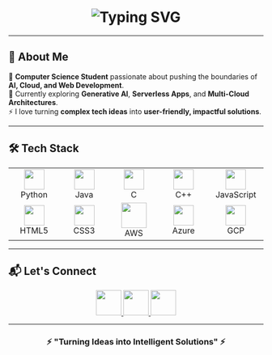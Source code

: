 <h1 align="center">
  <img src="https://readme-typing-svg.demolab.com?font=Fira+Code&weight=600&size=30&duration=3000&pause=500&color=00F7FF&center=true&vCenter=true&width=600&lines=Hey%2C+I'm+Aarya+Rai;AI+%26+Cloud+Explorer;Full+Stack+%26+Web+Developer;Tech+Innovator+%26+Learner" alt="Typing SVG" />
</h1>

---

## 🚀 About Me
🌟 **Computer Science Student** passionate about pushing the boundaries of **AI, Cloud, and Web Development**.  
🔭 Currently exploring **Generative AI**, **Serverless Apps**, and **Multi-Cloud Architectures**.  
⚡ I love turning **complex tech ideas** into **user-friendly, impactful solutions**.  

---

## 🛠 Tech Stack
<table align="center">
<tr>
<td align="center" width="100">
<img src="https://cdn.jsdelivr.net/gh/devicons/devicon/icons/python/python-original.svg" width="40"/><br>Python
</td>
<td align="center" width="100">
<img src="https://cdn.jsdelivr.net/gh/devicons/devicon/icons/java/java-original.svg" width="40"/><br>Java
</td>
<td align="center" width="100">
<img src="https://cdn.jsdelivr.net/gh/devicons/devicon/icons/c/c-original.svg" width="40"/><br>C
</td>
<td align="center" width="100">
<img src="https://cdn.jsdelivr.net/gh/devicons/devicon/icons/cplusplus/cplusplus-original.svg" width="40"/><br>C++
</td>
<td align="center" width="100">
<img src="https://cdn.jsdelivr.net/gh/devicons/devicon/icons/javascript/javascript-original.svg" width="40"/><br>JavaScript
</td>
</tr>
<tr>
<td align="center" width="100">
<img src="https://cdn.jsdelivr.net/gh/devicons/devicon/icons/html5/html5-original.svg" width="40"/><br>HTML5
</td>
<td align="center" width="100">
<img src="https://cdn.jsdelivr.net/gh/devicons/devicon/icons/css3/css3-original.svg" width="40"/><br>CSS3
</td>
<td align="center" width="100">
<img src="https://upload.wikimedia.org/wikipedia/commons/9/93/Amazon_Web_Services_Logo.svg" width="50"/><br>AWS
</td>
<td align="center" width="100">
<img src="https://cdn.jsdelivr.net/gh/devicons/devicon/icons/azure/azure-original.svg" width="40"/><br>Azure
</td>
<td align="center" width="100">
<img src="https://cdn.jsdelivr.net/gh/devicons/devicon/icons/googlecloud/googlecloud-original.svg" width="40"/><br>GCP
</td>
</tr>
</table>

---

## 📬 Let's Connect
<p align="center">
  <a href="https://linkedin.com/in/aarya-rai" target="_blank">
    <img src="https://skillicons.dev/icons?i=linkedin" width="50"/>
  </a>
  <a href="mailto:aaryarai@example.com">
    <img src="https://skillicons.dev/icons?i=gmail" width="50"/>
  </a>
  <a href="https://github.com/AaryaRai01">
    <img src="https://skillicons.dev/icons?i=github" width="50"/>
  </a>
</p>

---

<h3 align="center">⚡ "Turning Ideas into Intelligent Solutions" ⚡</h3>
